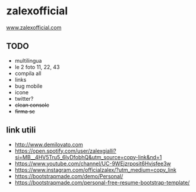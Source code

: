 # zalexofficial

www.zalexofficial.com

## TODO
+ multilingua
+ le 2 foto 11, 22, 43
+ compila all
+ links
+ bug mobile
+ icone
+ twitter?
+ ~~clean console~~
+ ~~firma sc~~

## link utili
+ http://www.demilovato.com
+ https://open.spotify.com/user/zalexgialli?si=MB__4HV5Tru5_6lyDfobhQ&utm_source=copy-link&nd=1
+ https://www.youtube.com/channel/UC-9WEjzrposit6Hvjsfee3w
+ https://www.instagram.com/officialzalex/?utm_medium=copy_link
+ https://bootstrapmade.com/demo/Personal/
+ https://bootstrapmade.com/personal-free-resume-bootstrap-template/ 
